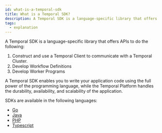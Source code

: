```yaml
---
id: what-is-a-temporal-sdk
title: What is a Temporal SDK?
description: A Temporal SDK is a language-specific library that offers APIs to construct and use a Temporal Client to communicate with a Temporal Cluster, develop Workflow Definitions, and develop Worker Programs.
tags:
  - explanation
---
```


A Temporal SDK is a language-specific library that offers APIs to do the following:

1. Construct and use a Temporal Client to communicate with a Temporal Cluster.
2. Develop Workflow Definitions
3. Develop Worker Programs

A Temporal SDK enables you to write your application code using the full power of the programming language, while the Temporal Platform handles the durability, availability, and scalability of the application.

SDKs are available in the following languages:

- [Go](/docs/go/getting-started)
- [Java](/docs/java/introduction)
- [PHP](/docs/php/introduction)
- [Typescript](/docs/typescript/introduction)
